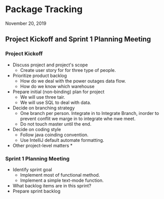 #   Package Tracking

November 20, 2019

## Project Kickoff and Sprint 1 Planning Meeting

### Project Kickoff

-   Discuss project and project's scope
    * Create user story for for three type of people.
-   Prioritize product backlog
    * How do we deal with the power outages data flow.
    * How do we know which warehouse 
-   Prepare initial (non-binding) plan for project
    *  We will use three tair. 
    *  We will use SQL to deal with data. 
-   Decide on branching strategy
    * One branch per person. Integrate in to Integrate Branch, inorder to prevent conflit we marge in to integrate whe nwe meet.
    * Do not touch master until the end.
-   Decide on coding style
    * Follow java coinding convention.
    * Use IntelliJ default automate formatting. 
-   Other project-level matters
    * 
### Sprint 1 Planning Meeting

-   Identify sprint goal
    * Implement most of functional method.
    * Implement a simple text-mode function.
-   What backlog items are in this sprint?
-   Prepare sprint backlog